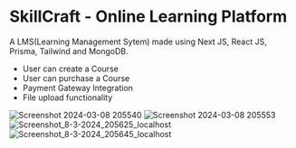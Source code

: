 # SkillCraft - Online Learning Platform

A LMS(Learning Management Sytem) made using Next JS, React JS, Prisma, Tailwind and MongoDB.

- User can create a Course
- User can purchase a Course
- Payment Gateway Integration
- File upload functionality

![Screenshot 2024-03-08 205540](https://github.com/Ashish-Bind/SkillCraft/assets/121487855/90db868f-e3aa-4233-98da-1886b38563fd)
![Screenshot 2024-03-08 205553](https://github.com/Ashish-Bind/SkillCraft/assets/121487855/7523468d-cfa4-45ac-9c8a-04c11f4e9749)
![Screenshot_8-3-2024_205625_localhost](https://github.com/Ashish-Bind/SkillCraft/assets/121487855/306a1314-5a72-4024-9193-52fd62c7384b)
![Screenshot_8-3-2024_205645_localhost](https://github.com/Ashish-Bind/SkillCraft/assets/121487855/79c01a7a-1bd0-4bc1-b05e-efcb7cabdd20)
